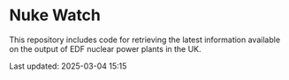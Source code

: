 # Nuke Watch

This repository includes code for retrieving the latest information available on the output of EDF nuclear power plants in the UK.

Last updated: 2025-03-04 15:15
